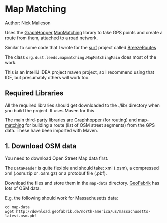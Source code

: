 # Map Matching

Author: Nick Malleson

Uses the [GraphHopper](https://github.com/graphhopper/graphhopper) [MapMatching](https://github.com/graphhopper/map-matching) library to take GPS points and create a route from them, attached to a road network.

Similar to some code that I wrote for the [surf](http://surf.leeds.ac.uk/) project called [BreezeRoutes](https://github.com/nickmalleson/surf/tree/master/projects/BreezeRoutes)  

The class `org.dust.leeds.mapmatching.MapMatchingMain` does most of the work.

This is an IntelliJ IDEA project maven project, so I recommend using that IDE, but presumably others will work too.

## Required Libraries

All the required libraries should get downloaded to the ./lib/ directory when you build the project. It uses Maven for this..

The main third-party libraries are [Graphhopper](https://github.com/graphhopper/graphhopper) (for routing) and [map-matching](https://github.com/graphhopper/map-matching) for building a route (list of OSM street segments) from the GPS data. These have been imported with Maven.


## 1. Download OSM data

You need to download Open Street Map data first. 

The `DataReader` is quite flexible and should take: xml (.osm), a compressed xml (.osm.zip or .osm.gz) or a protobuf file (.pbf).

Download the files and store them in the `map-data` directory. [GeoFabrik](http://download.geofabrik.de) has lots of OSM data.

E.g. the following should work for Massachusetts data:

```
cd map-data
wget http://download.geofabrik.de/north-america/us/massachusetts-latest.osm.pbf 
```

